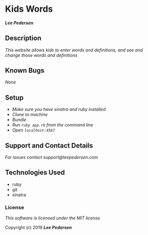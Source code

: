 # Kids Words

#### _Lee Pedersen_

## Description

_This website allows kids to enter words and definitions, and see and change those words and definitions_

## Known Bugs
_None_

## Setup
* _Make sure you have sinatra and ruby installed_
* _Clone to machine_
* _Bundle_
* _Run `ruby app.rb` from the command line_
* _Open `localhost:4567`_

## Support and Contact Details
_For issues contact support@leepedersen.com_

## Technologies Used
* ruby
* git
* sinatra

### License
*This software is licensed under the MIT license.*

Copyright (c) 2019 **_Lee Pedersen_**
